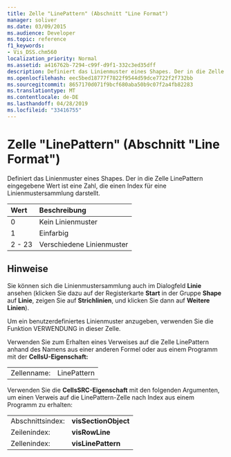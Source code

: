 ```yaml
---
title: Zelle "LinePattern" (Abschnitt "Line Format")
manager: soliver
ms.date: 03/09/2015
ms.audience: Developer
ms.topic: reference
f1_keywords:
- Vis_DSS.chm560
localization_priority: Normal
ms.assetid: a416762b-7294-c99f-d9f1-332c3ed35dff
description: Definiert das Linienmuster eines Shapes. Der in die Zelle LinePattern eingegebene Wert ist eine Zahl, die einen Index für eine Linienmustersammlung darstellt.
ms.openlocfilehash: eec5bed18777f7822f9544d59dce7722f2f732bb
ms.sourcegitcommit: 8657170d071f9bcf680aba50b9c07f2a4fb82283
ms.translationtype: MT
ms.contentlocale: de-DE
ms.lasthandoff: 04/28/2019
ms.locfileid: "33416755"
---
```

# <a name="linepattern-cell-line-format-section"></a>Zelle "LinePattern" (Abschnitt "Line Format")

Definiert das Linienmuster eines Shapes. Der in die Zelle LinePattern eingegebene Wert ist eine Zahl, die einen Index für eine Linienmustersammlung darstellt.
  
|**Wert**|**Beschreibung**|
|:-----|:-----|
|0  <br/> |Kein Linienmuster  <br/> |
|1  <br/> |Einfarbig  <br/> |
|2 - 23  <br/> |Verschiedene Linienmuster  <br/> |
   
## <a name="remarks"></a>Hinweise

Sie können sich die Linienmustersammlung auch im Dialogfeld **Linie** ansehen (klicken Sie dazu auf der Registerkarte **Start** in der Gruppe **Shape** auf **Linie**, zeigen Sie auf **Strichlinien**, und klicken Sie dann auf **Weitere Linien**).
  
Um ein benutzerdefiniertes Linienmuster anzugeben, verwenden Sie die Funktion VERWENDUNG in dieser Zelle.
  
Verwenden Sie zum Erhalten eines Verweises auf die Zelle LinePattern anhand des Namens aus einer anderen Formel oder aus einem Programm mit der **CellsU-Eigenschaft:** 
  
|||
|:-----|:-----|
|Zellenname:  <br/> |LinePattern  <br/> |
   
Verwenden Sie die **CellsSRC-Eigenschaft** mit den folgenden Argumenten, um einen Verweis auf die LinePattern-Zelle nach Index aus einem Programm zu erhalten: 
  
|||
|:-----|:-----|
|Abschnittsindex:  <br/> |**visSectionObject** <br/> |
|Zeilenindex:  <br/> |**visRowLine** <br/> |
|Zellenindex:  <br/> |**visLinePattern** <br/> |
   

